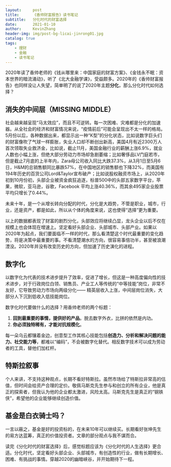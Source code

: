 ```yaml
---
layout:     post
title:      《香帅财富报告》读书笔记
subtitle:   分化时代的财富选择
date:       2021-01-10
author:     KevinZhang
header-img: img/post-bg-licai-jinrong01.jpg
catalog: true
tags:
    - 理财
    - 金融
    - 读书笔记
---
```


2020年读了香帅老师的《钱从哪里来：中国家庭的财富方案》、《金钱永不眠：资本世界的暗流涌动》，听了《北大金融学课》，受益颇多。2020年的《香帅财富报告》也同样没让人失望，简单明了的说了2020年主题**分化**，那么分化时代如何选择？

## 消失的中间层（MISSING MIDDLE）

社会越来越呈现“马太效应”，而且不可逆转。每一次困难、灾难都是分化的加速器。从全社会的经济和财富情况来说，“疫情前后”可能会呈现出不太一样的格局。5月份以后，各种数据出来，都显示出一种“K型”的分化状态，比如说数字巨头们的财富像吹了气球一样膨胀，失业人口却不断创出新高，美国4月有近2300万人首次领取失业救济金，比如说，截止11月，美国金融行业的薪酬上涨6.9%，就业人数也小幅上涨，但绝大部分劳动力市场却急剧萎缩；比如奢侈品LV门庭若市，但是截止7月底的上半年内，Zara母公司收入同比大跌37.3%，从3月1日至5月6日，H&M的总销售额同比暴跌57%，在中国地区的销售额也下降32%，而美国有194年历史的百货公司Lord&Taylor宣布破产；比如说股权融资市场上，从2020年初到10月份初，头部企业被资金疯狂追逐，标普500中的头部五家数字平台，苹果，微软，亚马逊，谷歌，Facebook 平均上涨40.36%，而其余495家企业股票平均只增长了0.44%。

未来十年，是一个从增长转向分配的时代，分化是大趋势，不管是职业，城市，行业，还是资产，都是如此，所以从个体的角度来说，这也使得“选择”更为重要。

以上的数据都表现了财富的剧烈分化，头部效应将继续凸显，龙头企业以后不仅在规模上也会体现在增速上。坚定看好头部企业、头部城市、头部产业。如果以2020年为起点，我们要面临不一样的时代，那么看清楚这个时代最重要的变化趋势，将是决策中最重要的事。不看清楚潮水的方向，很容易事倍功半，甚至被浪潮湮没。2020年并没有改变历史的方向，但加速了历史演化的进程。

## 数字化

以数字化为代表的技术进步提升了效率，促进了增长，但这是一种高度偏向性的技术进步，对于行政岗位白领、销售员、产业工人等传统的“中等技能”岗位，非常不友好，它导致劳动力市场向两级分化—— 精英层收入上涨，中间层岗位消失，大部分人下沉到低收入低技能岗位。

数字化时代要做什么的选择？用香帅老师的两个标题：
1. **回到最重要的事情，提供好的产品**。脱去数字外衣，比拼的依然是内功。
2. **你必须独特稀有，才能对抗规模化**。

每一朵乌云都镶着金边，创意型工作其核心技能包括**创造力、分析和解决问题的能力、社交能力等**，都难以“编码”，不会被数字化替代。相反数字技术可以成为劳动者的工具，替他们加杠杆。

## 特斯拉叙事

个人来讲，不支持这种观点，长期不看好特斯拉。虽然市场给了特斯拉非常高的估值，但时间会给资产合理的定价。敬佩马斯克先生参与和创立的所有企业，他是真正的探索者，但我认为他的企业都太激进，风险太高。马斯克先生是真正的“钢铁侠”，希望他的企业能够继续创造价值。

## 基金是白衣骑士吗？
一言以蔽之，基金是好的投资标的，在未来10年可以继续买。长期看好张坤先生的易方达蓝筹，真正的价值投资者。文章的部分观点与我不谋而合。

读完《分化时代的财富选择》后，感觉标题应该为《分化时代的人生选择》更合适。分化时代，坚定看好头部企业、头部城市，有创造性的行业，做有长期增长、困难、有挑战的事情。穿越2020的幽暗峡谷，并开始期待下一程。


